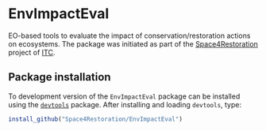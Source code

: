 # EnvImpactEval

EO-based tools to evaluate the impact of conservation/restoration actions on ecosystems. The package was initiated as part of the [Space4Restoration](itc.nl/space4restoration) project of [ITC](ITC.nl).

## Package installation
To development version of the `EnvImpactEval` package can be installed using the [`devtools`](https://cran.r-project.org/package=devtools) package. After installing and loading `devtools`, type: 

```r
install_github("Space4Restoration/EnvImpactEval")
```
